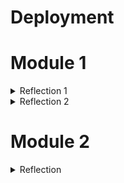 # Deployment

# Module 1
<details>
<summary>Reflection 1</summary>

Previously, during Platform Based Programming course, I found it hard to create a web-based project. One of the reasons
to that might be my disliking towards programming. Well, my programming journey was hard, I faced many obstacles in learning
how to code. However, things started to change when I looked back to my midterms & finals project for PBP class. Maybe
if I'd spent more time on that, the result would be better. That's why I started doing this project few days before the due
date (a reflection to my past self for being a deadliner). 

Although creating edit and delete product features still felt like a big challenge, I found it enjoying to debug and retype
my code and so on when I create new features. I think it is because of I have more time from the due date, I spent more time 
adapting to the use of Springboot. The learning module & tutorial were such lifesavers. Moreover, the teaching assistants 
were very helpful too! They meant a lot for answering our questions on Discord so that we won't have to figure out all by ourselves.
Terima kasih banyak kakak-kakak asdos! All in all, I still feel the need to learn more and adapting to Springboot so that (hopefully)
one day I will be able to not to rely on tutorial and creating a project by myself!

Clean code principles & secure coding practices that I have implemented in this project are:
1. ### Meaningful Names

    I used simple and easy-to-understand names for variables, functions, and classes in this project.
2. ### Function

    I separated various tasks to multiple functions so that each function has their own purpose. I also used names that are
descriptive so that it is easier for me to determine what this function does.
3. ### Comments

    I USED TO MAKE COMMENTS ON ALMOST EVERY LINE OF MY CODE during Foundations of Programming 1 & 2 courses :)
Turns out it was a big mistake. Therefore, right now I only explain my thoughts on the code and only use comments when needed.
4. ### Objects and Data Structure

    Interfaces, OOP, Getter, and Setter are being used in this project.
5. ### Error Handling & Secure Coding

    I implemented `assertNull` and `assertNotNull` to check whether the object is null or not. However, I still returned null
in some places on my code but yeah that means I still have rooms for improvement right?!
</details>

<details>
<summary>Reflection 2</summary>

1. After writing the unit tests and passing all the tests, I feel genuinely proud of my own code (note: I used to have
difficulties in testing my code for a period of time). In my opinion, the amount of unit tests that we should create
in our class depends on many factors, such as code complexity. The more complex the code is, the more unit tests should
be created. We can use code coverage as a metric to measure percentage of code passed in the unit tests. However, a 100%
percent code coverage does not imply that there are no bugs or errors in the code. It does not guarantee that every test 
case that were made had already covered all functionalities of the code.
2. From what I have learned in this class, I strongly disagree to the creation of new Java class similar to prior functional
test suites that have been made. It will be redundant to write the same implementations over and over again, besides it will
also reduce the code efficiency and cleanliness. Therefore, I suggest to implement the logic into one test class so that 
there won't be any duplicates while keep ensuring the test cover for both features.
</details>

# Module 2
<details>
<summary>Reflection</summary>

### Code Quality Issues That I Fixed
Here are the list of code quality issues that were detected by PMD and how I fixed them:
1. **Unnecessary modifier `public` on method ... :the method is declared in an interface type**
The methods which were detected with this issue by PMD are methods in an Interface. However, an Interface
has `public` modifier by default. Therefore, there is no need for me to redeclare the modifier on the methods. 
To address this issue, I removed the `public` modifier from the methods.
2. **Unused import `org.springframework.web.bind.annotation.*`**
I did not fix this issue because the line was originated from the first version of this project (I followed the tutorial)
so I thought it was unnecessary to delete the code.
3. **Unused local variable `product`**
I used the variable on deleteProductPage method in ProductController.java. At first, the parameter for `service.deleteProductById`
was `productId`, then I changed it into `product.getProductId()` so that it used `product` variable.

### CI/CD Implementations in This Project
As I see it, I believe that I have already implemented CI/CD in my project. For Continuous Integration (CI), I have created workflows that
are executed automatically whenever there are push/pull request to any branches (you can see the implementations in `ci.yml`
to run test suites and `pmd.yml` & `scorecard.yml` to address security issues). As for Continuous Development (CD), I 
used `Koyeb` as a deployment platform (and it is connected with my Github too!)
so that I ensure the continous development for this project.
</details>